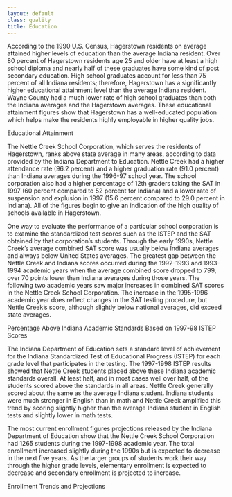 ```yaml
---
layout: default
class: quality
title: Education
---
```


According to the 1990 U.S. Census, Hagerstown residents on average attained higher levels of education than the average Indiana resident. Over 80 percent of Hagerstown residents age 25 and older have at least a high school diploma and nearly half of these graduates have some kind of post secondary education. High school graduates account for less than 75 percent of all Indiana residents; therefore, Hagerstown has a significantly higher educational attainment level than the average Indiana resident. Wayne County had a much lower rate of high school graduates than both the Indiana averages and the Hagerstown averages. These educational attainment figures show that Hagerstown has a well-educated population which helps make the residents highly employable in higher quality jobs.

<div class="ph ph-chart">Educational Attainment</div>

The Nettle Creek School Corporation, which serves the residents of Hagerstown, ranks above state average in many areas, according to data provided by the Indiana Department to Education. Nettle Creek had a higher attendance rate (96.2 percent) and a higher graduation rate (91.0 percent) than Indiana averages during the 1996-97 school year. The school corporation also had a higher percentage of 12th graders taking the SAT in 1997 (60 percent compared to 52 percent for Indiana) and a lower rate of suspension and explusion in 1997 (15.6 percent compared to 29.0 percent in Indiana). All of the figures begin to give an indication of the high quality of schools available in Hagerstown.

One way to evaluate the performance of a particular school corporation is to examine the standardized test scores such as the ISTEP and the SAT obtained by that corporation’s students. Through the early 1990s, Nettle Creek’s average combined SAT score was usually below Indiana averages and always below United States averages. The greatest gap between the Nettle Creek and Indiana scores occurred during the 1992-1993 and 1993-1994 academic years when the average combined score dropped to 799, over 70 points lower than Indiana averages during those years. The following two academic years saw major increases in combined SAT scores in the Nettle Creek School Corporation. The increase in the 1995-1996 academic year does reflect changes in the SAT testing procedure, but Nettle Creek’s score, although slightly below national averages, did exceed state averages.

<div class="ph ph-chart">Percentage Above Indiana Academic Standards Based on 1997-98 ISTEP Scores</div>

The Indiana Department of Education sets a standard level of achievement for the Indiana Standardized Test of Educational Progress (ISTEP) for each grade level that participates in the testing. The 1997-1998 ISTEP results showed that Nettle Creek students placed above these Indiana academic standards overall. At least half, and in most cases well over half, of the students scored above the standards in all areas. Nettle Creek generally scored about the same as the average Indiana student. Indiana students were much stronger in English than in math and Nettle Creek amplified this trend by scoring slightly higher than the average Indiana student in English tests and slightly lower in math tests.

The most current enrollment figures projections released by the Indiana Department of Education show that the Nettle Creek School Corporation had 1265 students during the 1997-1998 academic year. The total enrollment increased slightly during the 1990s but is expected to decrease in the next five years. As the larger groups of students work their way through the higher grade levels, elementary enrollment is expected to decrease and secondary enrollment is projected to increase.

<div class="ph ph-chart">Enrollment Trends and Projections</div>
